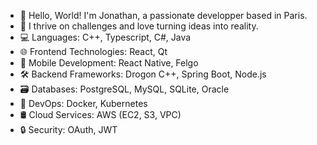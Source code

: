 - 👋 Hello, World! I'm Jonathan, a passionate developper based in Paris.
- 🚀 I thrive on challenges and love turning ideas into reality.
- 💻 Languages: C++, Typescript, C#, Java
- 🌐 Frontend Technologies: React, Qt
- 📱 Mobile Development: React Native, Felgo
- 🛠️ Backend Frameworks: Drogon C++, Spring Boot, Node.js
- 🗃️ Databases: PostgreSQL, MySQL, SQLite, Oracle
- 🚀 DevOps: Docker, Kubernetes
- 🛢️ Cloud Services: AWS (EC2, S3, VPC)
- 🔒 Security: OAuth, JWT
